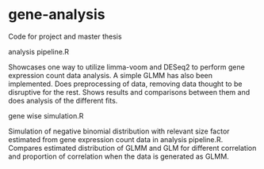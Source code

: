 # gene-analysis
Code for project and master thesis

analysis pipeline.R

Showcases one way to utilize limma-voom and DESeq2 to perform gene expression count data analysis. 
A simple GLMM has also been implemented. 
Does preprocessing of data, removing data thought to be disruptive for the rest. 
Shows results and comparisons between them and does analysis of the different fits. 

gene wise simulation.R

Simulation of negative binomial distribution with relevant size factor estimated from gene expression count data in analysis pipeline.R. 
Compares estimated distribution of GLMM and GLM for different correlation and proportion of correlation when the data is generated as GLMM. 
